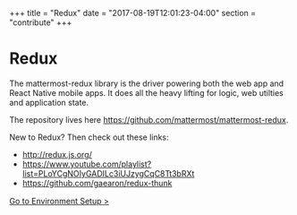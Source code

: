 +++
title = "Redux"
date = "2017-08-19T12:01:23-04:00"
section = "contribute"
+++

# Redux

The mattermost-redux library is the driver powering both the web app and React Native mobile apps. It does all the heavy lifting for logic, web utilties and application state.

The repository lives here https://github.com/mattermost/mattermost-redux.

New to Redux? Then check out these links:

* http://redux.js.org/
* https://www.youtube.com/playlist?list=PLoYCgNOIyGADILc3iUJzygCqC8Tt3bRXt
* https://github.com/gaearon/redux-thunk

<div style="margin-top: 15px;">
<span class="pull-right"><a href="{{< contributeurl >}}/redux/developer-setup/">Go to Environment Setup ></a></span>
</div>
<br/>

